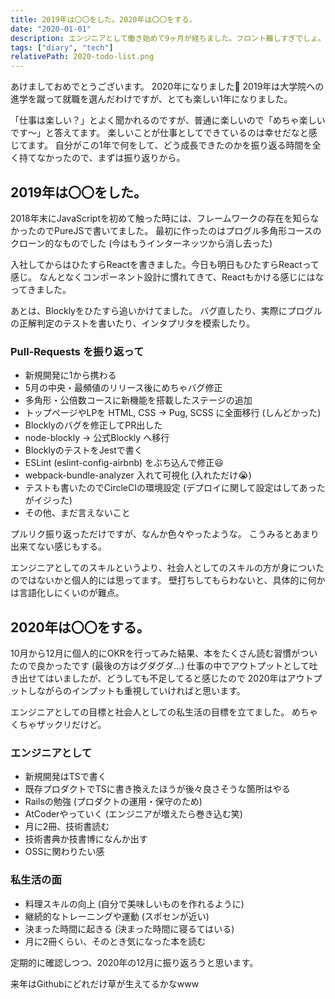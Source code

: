 ```yaml
---
title: 2019年は〇〇をした。2020年は〇〇をする。
date: "2020-01-01"
description: エンジニアとして働き始めて9ヶ月が経ちました。フロント難しすぎでしょ。「クイズ正解は1年後」のように2020年にしたいことを掲げておいて1年後に振り返る用にすることを書き記したものです。
tags: ["diary", "tech"]
relativePath: 2020-todo-list.png
---
```


あけましておめでとうございます。
2020年になりました🎉
2019年は大学院への進学を蹴って就職を選んだわけですが、とても楽しい1年になりました。

「仕事は楽しい？」とよく聞かれるのですが、普通に楽しいので「めちゃ楽しいです〜」と答えてます。
楽しいことが仕事としてできているのは幸せだなと感じてます。
自分がこの1年で何をして、どう成長できたのかを振り返る時間を全く持てなかったので、まずは振り返りから。

## 2019年は〇〇をした。

2018年末にJavaScriptを初めて触った時には、フレームワークの存在を知らなかったのでPureJSで書いてました。
最初に作ったのはプログル多角形コースのクローン的なものでした (今はもうインターネッツから消し去った)

入社してからはひたすらReactを書きました。今日も明日もひたすらReactって感じ。
なんとなくコンポーネント設計に慣れてきて、Reactもかける感じにはなってきました。

あとは、Blocklyをひたすら追いかけてました。
バグ直したり、実際にプログルの正解判定のテストを書いたり、インタプリタを模索したり。

### Pull-Requests を振り返って
- 新規開発に1から携わる
- 5月の中央・最頻値のリリース後にめちゃバグ修正
- 多角形・公倍数コースに新機能を搭載したステージの追加
- トップページやLPを HTML, CSS → Pug, SCSS に全面移行 (しんどかった)
- Blocklyのバグを修正してPR出した
- node-blockly → 公式Blockly へ移行
- BlocklyのテストをJestで書く
- ESLint (eslint-config-airbnb) をぶち込んで修正😃
- webpack-bundle-analyzer 入れて可視化 (入れただけ😭)
- テストも書いたのでCircleCIの環境設定 (デプロイに関して設定はしてあったがイジった)
- その他、まだ言えないこと

プルリク振り返っただけですが、なんか色々やったような。
こうみるとあまり出来てない感じもする。

エンジニアとしてのスキルというより、社会人としてのスキルの方が身についたのではないかと個人的には思ってます。
壁打ちしてもらわないと、具体的に何かは言語化しにくいのが難点。

## 2020年は〇〇をする。

10月から12月に個人的にOKRを行ってみた結果、本をたくさん読む習慣がついたので良かったです (最後の方はグダグダ...)
仕事の中でアウトプットとして吐き出せてはいましたが、どうしても不足してると感じたので
2020年はアウトプットしながらのインプットも重視していければと思います。

エンジニアとしての目標と社会人としての私生活の目標を立てました。
めちゃくちゃザックリだけど。

### エンジニアとして
- 新規開発はTSで書く
- 既存プロダクトでTSに書き換えたほうが後々良さそうな箇所はやる
- Railsの勉強 (プロダクトの運用・保守のため)
- AtCoderやっていく (エンジニアが増えたら巻き込む笑)
- 月に2冊、技術書読む
- 技術書典か技書博になんか出す
- OSSに関わりたい感

### 私生活の面
- 料理スキルの向上 (自分で美味しいものを作れるように)
- 継続的なトレーニングや運動 (スポセンが近い)
- 決まった時間に起きる (決まった時間に寝るてはいる)
- 月に2冊くらい、そのとき気になった本を読む


定期的に確認しつつ、2020年の12月に振り返ろうと思います。

来年はGithubにどれだけ草が生えてるかなwww